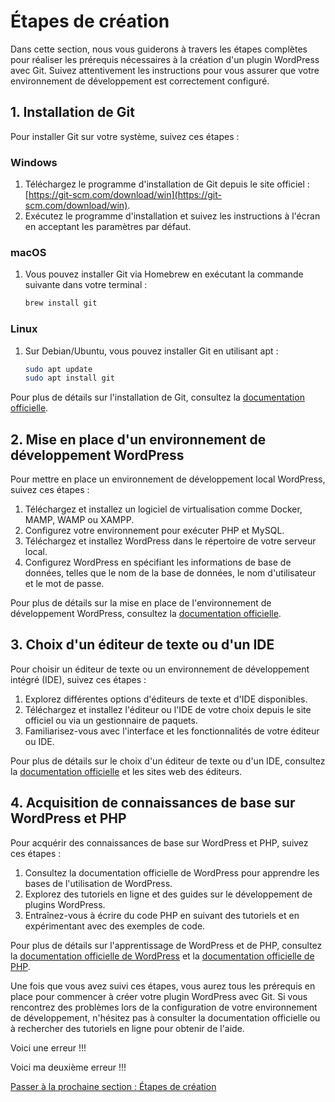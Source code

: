 # Étapes de création

Dans cette section, nous vous guiderons à travers les étapes complètes pour réaliser les prérequis nécessaires à la création d'un plugin WordPress avec Git. Suivez attentivement les instructions pour vous assurer que votre environnement de développement est correctement configuré.

## 1. Installation de Git

Pour installer Git sur votre système, suivez ces étapes :

### Windows

1. Téléchargez le programme d'installation de Git depuis le site officiel : [https://git-scm.com/download/win](https://git-scm.com/download/win).
2. Exécutez le programme d'installation et suivez les instructions à l'écran en acceptant les paramètres par défaut.

### macOS

1. Vous pouvez installer Git via Homebrew en exécutant la commande suivante dans votre terminal :
   ```bash
   brew install git
   ```

### Linux

1. Sur Debian/Ubuntu, vous pouvez installer Git en utilisant apt :
   ```bash
   sudo apt update
   sudo apt install git
   ```

Pour plus de détails sur l'installation de Git, consultez la [documentation officielle](https://git-scm.com/book/en/v2/Getting-Started-Installing-Git).

## 2. Mise en place d'un environnement de développement WordPress

Pour mettre en place un environnement de développement local WordPress, suivez ces étapes :

1. Téléchargez et installez un logiciel de virtualisation comme Docker, MAMP, WAMP ou XAMPP.
2. Configurez votre environnement pour exécuter PHP et MySQL.
3. Téléchargez et installez WordPress dans le répertoire de votre serveur local.
4. Configurez WordPress en spécifiant les informations de base de données, telles que le nom de la base de données, le nom d'utilisateur et le mot de passe.

Pour plus de détails sur la mise en place de l'environnement de développement WordPress, consultez la [documentation officielle](https://wordpress.org/support/article/how-to-install-wordpress/).

## 3. Choix d'un éditeur de texte ou d'un IDE

Pour choisir un éditeur de texte ou un environnement de développement intégré (IDE), suivez ces étapes :

1. Explorez différentes options d'éditeurs de texte et d'IDE disponibles.
2. Téléchargez et installez l'éditeur ou l'IDE de votre choix depuis le site officiel ou via un gestionnaire de paquets.
3. Familiarisez-vous avec l'interface et les fonctionnalités de votre éditeur ou IDE.

Pour plus de détails sur le choix d'un éditeur de texte ou d'un IDE, consultez la [documentation officielle](https://en.wikipedia.org/wiki/Comparison_of_text_editors) et les sites web des éditeurs.

## 4. Acquisition de connaissances de base sur WordPress et PHP

Pour acquérir des connaissances de base sur WordPress et PHP, suivez ces étapes :

1. Consultez la documentation officielle de WordPress pour apprendre les bases de l'utilisation de WordPress.
2. Explorez des tutoriels en ligne et des guides sur le développement de plugins WordPress.
3. Entraînez-vous à écrire du code PHP en suivant des tutoriels et en expérimentant avec des exemples de code.

Pour plus de détails sur l'apprentissage de WordPress et de PHP, consultez la [documentation officielle de WordPress](https://wordpress.org/support/article/wordpress-lessons/) et la [documentation officielle de PHP](https://www.php.net/manual/en/index.php).

Une fois que vous avez suivi ces étapes, vous aurez tous les prérequis en place pour commencer à créer votre plugin WordPress avec Git. Si vous rencontrez des problèmes lors de la configuration de votre environnement de développement, n'hésitez pas à consulter la documentation officielle ou à rechercher des tutoriels en ligne pour obtenir de l'aide.

Voici une erreur !!!

Voici ma deuxième erreur !!!

[Passer à la prochaine section : Étapes de création](etapes.md)